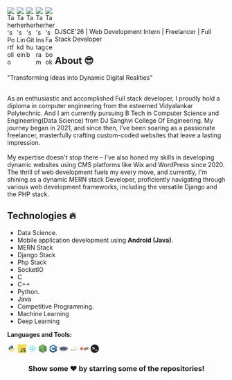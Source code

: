  <a href="https://taherafsar.netlify.app/">
  <img align="left" alt="Taher's Portfolio" width="22px" src="https://img.icons8.com/ios/50/domain--v1.png" />
</a>
<a href="https://www.linkedin.com/in/taherafsar">
  <img align="left" alt="Taher's Linkdein" width="22px" src="https://cdn.jsdelivr.net/npm/simple-icons@v3/icons/linkedin.svg" />
</a>
<a href="https://github.com/TaherAfsar">
  <img align="left" alt="Taher's Github" width="22px" src="https://cdn.jsdelivr.net/npm/simple-icons@v3/icons/github.svg" />
</a>
<a href="https://www.instagram.com/taher_afsar/">
  <img align="left" alt="Taher's Instagram" width="22px" src="https://cdn.jsdelivr.net/npm/simple-icons@v3/icons/instagram.svg" />
</a>
<a href="https://m.facebook.com/taherafsar">
  <img align="left" alt="Taher's Facebook" width="22px" src="https://cdn.jsdelivr.net/npm/simple-icons@v3/icons/facebook.svg" />
</a>

<br/>
<br/>

DJSCE'26 | Web Development Intern | Freelancer | Full Stack Developer

## About :sunglasses:
"Transforming Ideas into Dynamic Digital Realities"
<br>
<br>

As an enthusiastic and accomplished Full stack developer, I proudly hold a diploma in computer engineering from the esteemed Vidyalankar Polytechnic. And I am currently pursuing B Tech in Computer Science and Engineering(Data Science) from DJ Sanghvi College Of Engineering.  My journey began in 2021, and since then, I've been soaring as a passionate freelancer, masterfully crafting custom-coded websites that leave a lasting impression.
<br>
<br>
My expertise doesn't stop there – I've also honed my skills in developing dynamic websites using CMS platforms like Wix and WordPress since 2020. The thrill of web development fuels my every move, and currently, I'm shining as a dynamic MERN stack Developer, proficiently navigating through various web development frameworks, including the versatile Django and the PHP stack.
<br>
 

## Technologies :fire:
- Data Science.
- Mobile application development using **Android (Java)**.
- MERN Stack
- Django Stack
- Php Stack
- SocketIO
- C
- C++
- Python.
- Java
- Competitive Programming.
- Machine Learning
- Deep Learning

  

**Languages and Tools:**  

<code><img height="20" src="https://raw.githubusercontent.com/github/explore/80688e429a7d4ef2fca1e82350fe8e3517d3494d/topics/python/python.png"></code>
<code><img height="20" src="https://raw.githubusercontent.com/github/explore/80688e429a7d4ef2fca1e82350fe8e3517d3494d/topics/javascript/javascript.png"></code>
<code><img height="20" src="https://raw.githubusercontent.com/github/explore/80688e429a7d4ef2fca1e82350fe8e3517d3494d/topics/react/react.png"></code>
<code><img height="20" src="https://raw.githubusercontent.com/github/explore/80688e429a7d4ef2fca1e82350fe8e3517d3494d/topics/nodejs/nodejs.png"></code>
<code><img height="20" src="https://raw.githubusercontent.com/github/explore/80688e429a7d4ef2fca1e82350fe8e3517d3494d/topics/cpp/cpp.png"></code>
<code><img height="20" src="https://raw.githubusercontent.com/github/explore/80688e429a7d4ef2fca1e82350fe8e3517d3494d/topics/php/php.png"></code>
<code><img height="20" src="https://raw.githubusercontent.com/github/explore/80688e429a7d4ef2fca1e82350fe8e3517d3494d/topics/mysql/mysql.png"></code>
<code><img height="20" src="https://raw.githubusercontent.com/github/explore/80688e429a7d4ef2fca1e82350fe8e3517d3494d/topics/git/git.png"></code>
<code><img height="20" src="https://raw.githubusercontent.com/github/explore/80688e429a7d4ef2fca1e82350fe8e3517d3494d/topics/terminal/terminal.png"></code>










<div align="center">

### Show some ❤️ by starring some of the repositories!

</div>
